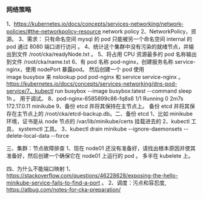 ### 网络策略

1、https://kubernetes.io/docs/concepts/services-networking/network-policies/#the-networkpolicy-resource 
network policy 
2、NetworkPolicy，资源。 
3、需求： 只有命名空间 mysql 的 pod 只能被另一个命名空间 internal 的 pod 通过 8080 端口进行访问 。 
4、统计这个集群中没有污染的就绪节点，并输出到文件 /root/cka/readyNode.txt 。 
5、将占用 CPU 资源最多的 pod 名称输出到文件 /root/cka/name.txt 
6、有 pod 名称 pod-nginx，创建服务名称 service-nginx，使用 nodePort 暴露pod。 然后创建一个 pod 使用 image busybox 来 nslookup pod pod-nginx 和 service service-nginx 。 
https://kubernetes.io/docs/concepts/services-networking/dns-pod-service/7、kubectl run busybox --image busybox:latest --command sleep 1h 。 用于调试。 
8、pod-nginx-6585899c86-fq8s6     1/1     Running            0          2m7s   172.17.0.11   minikube   <none>           <none>
9、备份 etcd 并将其保持在主节点上。 备份 etcd 并将其保存在主节点上的 /root/cka/etcd-backup.db。二、备份 etcd 
1、比如 minikube 环境，证书是从 node 节点的 /var/lib/minikube/certs 挂载进去的
2、kubectl 工具， systemctl 工具。 
3、kubectl drain minikube  --ignore-daemonsets --delete-local-data --force

三、集群：节点故障排查
1、现在 node01 还没有准备好，请找出根本原因并使其准备好，然后创建一个确保它在 node01 上运行的 pod 。 多半在 kubelete 上。 

四、为什么不能端口映射
1、https://stackoverflow.com/questions/46228628/exposing-the-hello-minikube-service-fails-to-find-a-port 。 
2、调度：污点和容忍度, https://atbug.com/notes-for-cka-preparation/